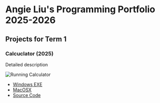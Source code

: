 # Angie Liu's Programming Portfolio 2025-2026

## Projects for Term 1

### Calcuclator (2025)

Detailed description

![Running Calculator]()

* [Windows EXE]()
* [MacOSX]()
* [Source Code]()
